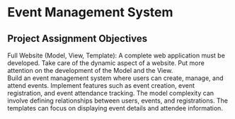 # Event Management System

## Project Assignment Objectives
Full Website (Model, View, Template): A complete web application must be developed. Take care of the dynamic aspect of a website. Put more attention on the development of the Model and the View.\
Build an event management system where users can create, manage, and attend events. Implement features such as event creation, event registration, and event attendance tracking. The model complexity can involve defining relationships between users, events, and registrations. The templates can focus on displaying event details and attendee information.

